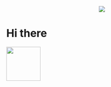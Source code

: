 <p align="center">
  <a href="https://skillicons.dev">
    <img src="https://skillicons.dev/icons?i=git,kubernetes,docker,c,angular,vue,laravel" />
  </a>
</p>



# Hi there

<img src="https://github.com/TheDudeThatCode/TheDudeThatCode/blob/master/Assets/Hi.gif" width="90px">
